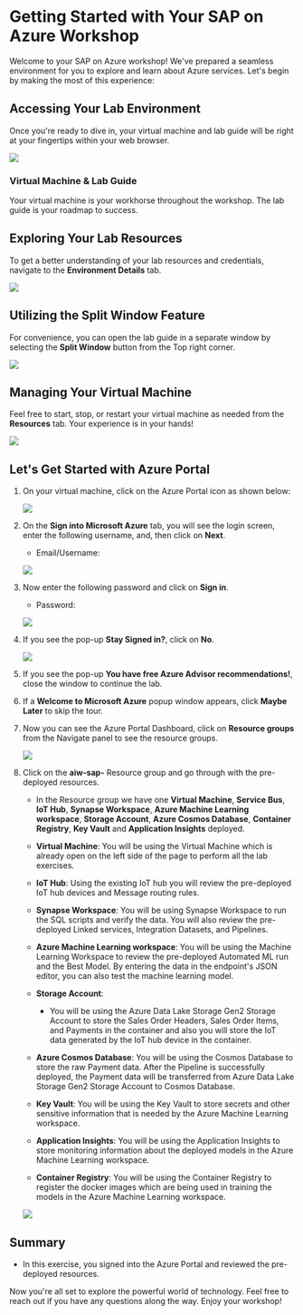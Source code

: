 # **Getting Started with Your SAP on Azure Workshop**
 
Welcome to your SAP on Azure workshop! We've prepared a seamless environment for you to explore and learn about Azure services. Let's begin by making the most of this experience:
 
## **Accessing Your Lab Environment**
 
Once you're ready to dive in, your virtual machine and lab guide will be right at your fingertips within your web browser.
 
   ![](media/gs-01.png)

### **Virtual Machine & Lab Guide**
 
Your virtual machine is your workhorse throughout the workshop. The lab guide is your roadmap to success.
 
## **Exploring Your Lab Resources**
 
To get a better understanding of your lab resources and credentials, navigate to the **Environment Details** tab.

   ![](media/gs-02.png)
 
## **Utilizing the Split Window Feature**
 
For convenience, you can open the lab guide in a separate window by selecting the **Split Window** button from the Top right corner.
 
   ![](media/POWER(1).png)
 
## **Managing Your Virtual Machine**
 
Feel free to start, stop, or restart your virtual machine as needed from the **Resources** tab. Your experience is in your hands!
 
   ![](media/res.png)
 
## **Let's Get Started with Azure Portal**
 
1. On your virtual machine, click on the Azure Portal icon as shown below:
 
    ![](media/miw(1).png)

2. On the **Sign into Microsoft Azure** tab, you will see the login screen, enter the following username, and, then click on **Next**.

   * Email/Username: <inject key="AzureAdUserEmail"></inject>

   ![](https://github.com/CloudLabsAI-Azure/AIW-SAP-on-Azure/raw/main/media/M2-Ex1-portalsignin-1.png?raw=true)

3. Now enter the following password and click on **Sign in**. 

   * Password: <inject key="AzureAdUserPassword"></inject>

   ![](https://github.com/CloudLabsAI-Azure/AIW-SAP-on-Azure/blob/main/media/M2-Ex1-portalsignin-2.png?raw=true)

4. If you see the pop-up **Stay Signed in?**, click on **No**.

   ![](https://github.com/CloudLabsAI-Azure/AIW-SAP-on-Azure/raw/main/media/M2-Ex1-portalsignin-3.png?raw=true)

5. If you see the pop-up **You have free Azure Advisor recommendations!**, close the window to continue the lab.

6. If a **Welcome to Microsoft Azure** popup window appears, click **Maybe Later** to skip the tour.

1. Now you can see the Azure Portal Dashboard, click on **Resource groups** from the Navigate panel to see the resource groups.

   ![](https://github.com/CloudLabsAI-Azure/AIW-SAP-on-Azure/blob/main/media/M2-Ex1-rg.png?raw=true)

1. Click on the **aiw-sap-<inject key="DeploymentID" enableCopy="false" />** Resource group and go through with the pre-deployed resources.

   * In the Resource group we have one **Virtual Machine**, **Service Bus**, **IoT Hub**, **Synapse Workspace**, **Azure Machine Learning workspace**, **Storage Account**, **Azure Cosmos Database**, **Container Registry**, **Key Vault** and **Application Insights** deployed.

   * **Virtual Machine**: You will be using the Virtual Machine which is already open on the left side of the page to perform all the lab exercises.

   * **IoT Hub**: Using the existing IoT hub you will review the pre-deployed IoT hub devices and Message routing rules. 

   * **Synapse Workspace**: You will be using Synapse Workspace to run the SQL scripts and verify the data. You will also review the pre-deployed Linked services, Integration Datasets, and Pipelines. 

   * **Azure Machine Learning workspace**: You will be using the Machine Learning Workspace to review the pre-deployed Automated ML run and the Best Model. By entering the data in the endpoint's JSON editor, you can also test the machine learning model.

    * **Storage Account**: 
       - You will be using the Azure Data Lake Storage Gen2 Storage Account to store the Sales Order Headers, Sales Order Items, and Payments in the container and also you will store the IoT data generated by the IoT hub device in the container.

    * **Azure Cosmos Database**: You will be using the Cosmos Database to store the raw Payment data. After the Pipeline is successfully deployed, the Payment data will be transferred from Azure Data Lake Storage Gen2 Storage Account to Cosmos Database.

    * **Key Vault**: You will be using the Key Vault to store secrets and other sensitive information that is needed by the Azure Machine Learning workspace.

    * **Application Insights**: You will be using the Application Insights to store monitoring information about the deployed models in the Azure Machine Learning workspace.

    * **Container Registry**: You will be using the Container Registry to register the docker images which are being used in training the models in the Azure Machine Learning workspace.
    
    ![](../Automated-Lab/media/e1-01.png)

## Summary

* In this exercise, you signed into the Azure Portal and reviewed the pre-deployed resources.
 
Now you're all set to explore the powerful world of technology. Feel free to reach out if you have any questions along the way. Enjoy your workshop!
